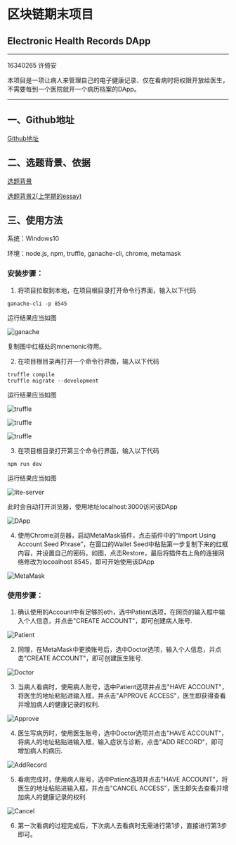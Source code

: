 # 区块链期末项目
## Electronic Health Records DApp

---
16340265 许倚安

本项目是一项让病人来管理自己的电子健康记录、仅在看病时将权限开放给医生，不需要每到一个医院就开一个病历档案的DApp。

---

## 一、Github地址

[Github地址](https://github.com/465924212/ehrProject)

## 二、选题背景、依据

[选题背景](./doc/选题背景.pdf)

[选题背景2(上学期的essay)](./doc/ItispeoplenotpoliciestodealwithEHRprivacyproblem.pdf)

## 三、使用方法

  系统：Windows10

  环境：node.js, npm, truffle, ganache-cli, chrome, metamask


### 安装步骤：

  1. 将项目拉取到本地，在项目根目录打开命令行界面，输入以下代码


    ganache-cli -p 8545

  运行结果应当如图
  
  ![ganache](./pic/ganache.jpg)

  复制图中红框处的mnemonic待用。

  2. 在项目根目录再打开一个命令行界面，输入以下代码

    truffle compile
    truffle migrate --development

  运行结果应当如图

  ![truffle](./pic/truffle1.png)

  ![truffle](./pic/truffle2.png)

  ![truffle](./pic/truffle3.png)

  3. 在项目根目录打开第三个命令行界面，输入以下代码

    npm run dev

  运行结果应当如图

  ![lite-server](./pic/npm.png)

  此时会自动打开浏览器，使用地址localhost:3000访问该DApp

  ![DApp](./pic/DApp.png)

  4. 使用Chrome浏览器，启动MetaMask插件，点击插件中的“Import Using Account Seed Phrase”，在窗口的Wallet Seed中粘贴第一步复制下来的红框内容，并设置自己的密码，如图，点击Restore，最后将插件右上角的连接网络修改为locoalhost 8545，即可开始使用该DApp

  ![MetaMask](./pic/MetaMask.png)

### 使用步骤：

  1. 确认使用的Account中有足够的eth，选中Patient选项，在网页的输入框中输入个人信息，并点击"CREATE ACCOUNT"，即可创建病人账号.

![Patient](./pic/1.png)

  2. 同理，在MetaMask中更换账号后，选中Doctor选项，输入个人信息，并点击"CREATE ACCOUNT"，即可创建医生账号.

![Doctor](./pic/3.png)

  3. 当病人看病时，使用病人账号，选中Patient选项并点击"HAVE ACCOUNT"，将医生的地址粘贴进输入框，并点击"APPROVE ACCESS"，医生即获得查看并增加病人的健康记录的权利.

![Approve](./pic/5.png)

  4. 医生写病历时，使用医生账号，选中Doctor选项并点击"HAVE ACCOUNT"，将病人的地址粘贴进输入框，输入症状与诊断，点击"ADD RECORD"，即可增加病人的病历.

![AddRecord](./pic/7.png)

  5. 看病完成时，使用病人账号，选中Patient选项并点击"HAVE ACCOUNT"，将医生的地址粘贴进输入框，并点击"CANCEL ACCESS"，医生即失去查看并增加病人的健康记录的权利.

![Cancel](./pic/9.png)

  6. 第一次看病的过程完成后，下次病人去看病时无需进行第1步，直接进行第3步即可。